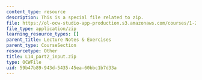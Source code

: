 ```yaml
---
content_type: resource
description: This is a special file related to zip.
file: https://ol-ocw-studio-app-production.s3.amazonaws.com/courses/1-264j-database-internet-and-systems-integration-technologies-fall-2013/59b47b89943d543545ea60bbc1b7d33a_L14_part2_input.zip
file_type: application/zip
learning_resource_types: []
parent_title: Lecture Notes & Exercises
parent_type: CourseSection
resourcetype: Other
title: L14_part2_input.zip
type: OCWFile
uid: 59b47b89-943d-5435-45ea-60bbc1b7d33a
---
```

